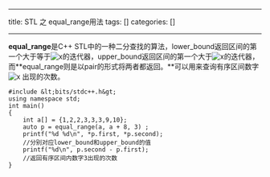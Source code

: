 
--- 
title:  STL 之 equal_range用法 
tags: []
categories: [] 

---
**equal_range**是C++ STL中的一种二分查找的算法，lower_bound返回区间的第一个大于等于<img alt="x" class="mathcode" src="https://private.codecogs.com/gif.latex?x">的迭代器，upper_bound返回区间的第一个大于<img alt="x" class="mathcode" src="https://private.codecogs.com/gif.latex?x">的迭代器，而**equal_range则是以pair的形式将两者都返回。**可以用来查询有序区间数字 <img alt="x" class="mathcode" src="https://private.codecogs.com/gif.latex?x"> 出现的次数。

```
#include &lt;bits/stdc++.h&gt;
using namespace std;
int main()
{
    int a[] = {1,2,2,3,3,3,9,10};
    auto p = equal_range(a, a + 8, 3) ;
    printf("%d %d\n", *p.first, *p.second);
    //分别对应lower_bound和upper_bound的值
    printf("%d\n", p.second - p.first);
    //返回有序区间内数字3出现的次数
}

```

 
